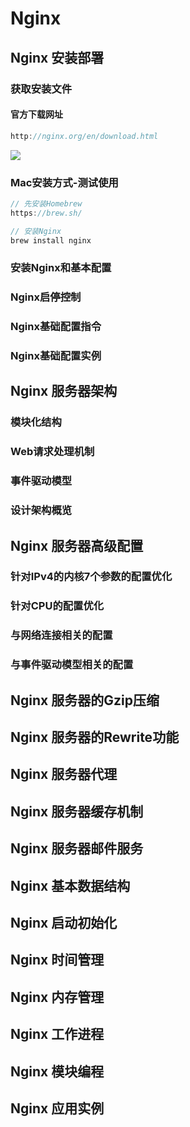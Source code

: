 # Nginx

## Nginx 安装部署
### 获取安装文件
#### 官方下载网址
```js
http://nginx.org/en/download.html
```
<img src="/nginx-download.png">

### Mac安装方式-测试使用
```js
// 先安装Homebrew
https://brew.sh/

// 安装Nginx
brew install nginx
```

### 安装Nginx和基本配置


### Nginx启停控制


### Nginx基础配置指令


### Nginx基础配置实例


## Nginx 服务器架构

### 模块化结构


### Web请求处理机制


### 事件驱动模型


### 设计架构概览



## Nginx 服务器高级配置
### 针对IPv4的内核7个参数的配置优化


### 针对CPU的配置优化


### 与网络连接相关的配置


### 与事件驱动模型相关的配置





## Nginx 服务器的Gzip压缩



## Nginx 服务器的Rewrite功能



## Nginx 服务器代理



## Nginx 服务器缓存机制



## Nginx 服务器邮件服务



## Nginx 基本数据结构



## Nginx 启动初始化



## Nginx 时间管理



## Nginx 内存管理



## Nginx 工作进程



## Nginx 模块编程



## Nginx 应用实例
